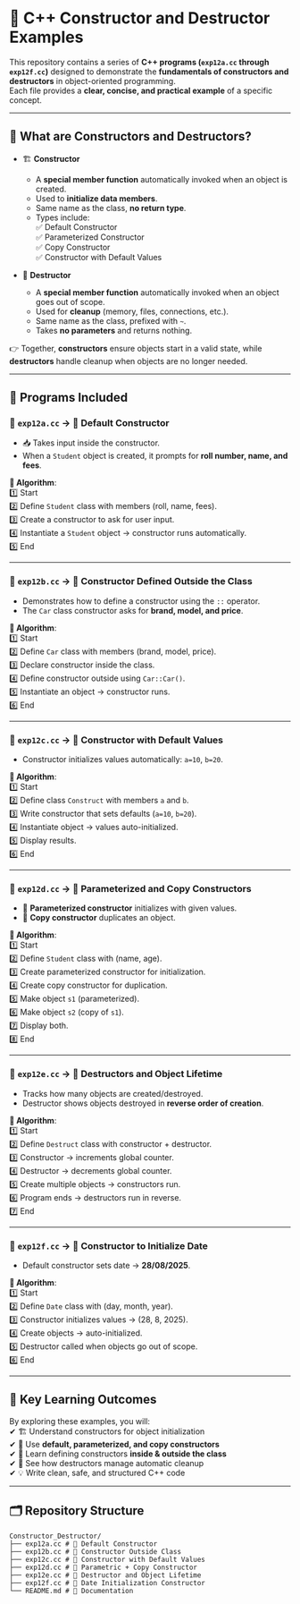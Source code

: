 # 🚀 C++ Constructor and Destructor Examples  

This repository contains a series of **C++ programs (`exp12a.cc` through `exp12f.cc`)** designed to demonstrate the **fundamentals of constructors and destructors** in object-oriented programming.  
Each file provides a **clear, concise, and practical example** of a specific concept.  

---

## 🔑 What are Constructors and Destructors?  

- 🏗️ **Constructor**  
  - A **special member function** automatically invoked when an object is created.  
  - Used to **initialize data members**.  
  - Same name as the class, **no return type**.  
  - Types include:  
    ✅ Default Constructor  
    ✅ Parameterized Constructor  
    ✅ Copy Constructor  
    ✅ Constructor with Default Values  

- 🧹 **Destructor**  
  - A **special member function** automatically invoked when an object goes out of scope.  
  - Used for **cleanup** (memory, files, connections, etc.).  
  - Same name as the class, prefixed with `~`.  
  - Takes **no parameters** and returns nothing.  

👉 Together, **constructors** ensure objects start in a valid state, while **destructors** handle cleanup when objects are no longer needed.  

---

## 📂 Programs Included  

### 🔹 `exp12a.cc` → 🏫 **Default Constructor**  
- 📥 Takes input inside the constructor.  
- When a `Student` object is created, it prompts for **roll number, name, and fees**.  

**📝 Algorithm**:  
1️⃣ Start  
2️⃣ Define `Student` class with members (roll, name, fees).  
3️⃣ Create a constructor to ask for user input.  
4️⃣ Instantiate a `Student` object → constructor runs automatically.  
5️⃣ End  

---

### 🔹 `exp12b.cc` → 🚗 **Constructor Defined Outside the Class**  
- Demonstrates how to define a constructor using the `::` operator.  
- The `Car` class constructor asks for **brand, model, and price**.  

**📝 Algorithm**:  
1️⃣ Start  
2️⃣ Define `Car` class with members (brand, model, price).  
3️⃣ Declare constructor inside the class.  
4️⃣ Define constructor outside using `Car::Car()`.  
5️⃣ Instantiate an object → constructor runs.  
6️⃣ End  

---

### 🔹 `exp12c.cc` → 🎯 **Constructor with Default Values**  
- Constructor initializes values automatically: `a=10`, `b=20`.  

**📝 Algorithm**:  
1️⃣ Start  
2️⃣ Define class `Construct` with members `a` and `b`.  
3️⃣ Write constructor that sets defaults (`a=10`, `b=20`).  
4️⃣ Instantiate object → values auto-initialized.  
5️⃣ Display results.  
6️⃣ End  

---

### 🔹 `exp12d.cc` → 👥 **Parameterized and Copy Constructors**  
- 📌 **Parameterized constructor** initializes with given values.  
- 📌 **Copy constructor** duplicates an object.  

**📝 Algorithm**:  
1️⃣ Start  
2️⃣ Define `Student` class with (name, age).  
3️⃣ Create parameterized constructor for initialization.  
4️⃣ Create copy constructor for duplication.  
5️⃣ Make object `s1` (parameterized).  
6️⃣ Make object `s2` (copy of `s1`).  
7️⃣ Display both.  
8️⃣ End  

---

### 🔹 `exp12e.cc` → 🧹 **Destructors and Object Lifetime**  
- Tracks how many objects are created/destroyed.  
- Destructor shows objects destroyed in **reverse order of creation**.  

**📝 Algorithm**:  
1️⃣ Start  
2️⃣ Define `Destruct` class with constructor + destructor.  
3️⃣ Constructor → increments global counter.  
4️⃣ Destructor → decrements global counter.  
5️⃣ Create multiple objects → constructors run.  
6️⃣ Program ends → destructors run in reverse.  
7️⃣ End  

---

### 🔹 `exp12f.cc` → 📅 **Constructor to Initialize Date**  
- Default constructor sets date → **28/08/2025**.  

**📝 Algorithm**:  
1️⃣ Start  
2️⃣ Define `Date` class with (day, month, year).  
3️⃣ Constructor initializes values → (28, 8, 2025).  
4️⃣ Create objects → auto-initialized.  
5️⃣ Destructor called when objects go out of scope.  
6️⃣ End  

---

## 🎯 Key Learning Outcomes  

By exploring these examples, you will:  
✔ 🏗️ Understand constructors for object initialization  
✔ 🎯 Use **default, parameterized, and copy constructors**  
✔ 🧩 Learn defining constructors **inside & outside the class**  
✔ 🧹 See how destructors manage automatic cleanup  
✔ 💡 Write clean, safe, and structured C++ code  

---

## 🗂️ Repository Structure  

```plaintext
Constructor_Destructor/
├── exp12a.cc # 🏫 Default Constructor
├── exp12b.cc # 🚗 Constructor Outside Class
├── exp12c.cc # 🎯 Constructor with Default Values
├── exp12d.cc # 👥 Parametric + Copy Constructor
├── exp12e.cc # 🧹 Destructor and Object Lifetime
├── exp12f.cc # 📅 Date Initialization Constructor
└── README.md # 📘 Documentation

